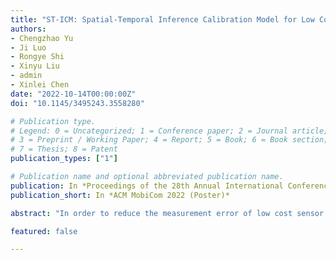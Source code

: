 ```yaml
---
title: "ST-ICM: Spatial-Temporal Inference Calibration Model for Low Cost Fine-grained Mobile Sensing"
authors:
- Chengzhao Yu
- Ji Luo
- Rongye Shi
- Xinyu Liu
- admin
- Xinlei Chen
date: "2022-10-14T00:00:00Z"
doi: "10.1145/3495243.3558280"

# Publication type.
# Legend: 0 = Uncategorized; 1 = Conference paper; 2 = Journal article;
# 3 = Preprint / Working Paper; 4 = Report; 5 = Book; 6 = Book section;
# 7 = Thesis; 8 = Patent
publication_types: ["1"]

# Publication name and optional abbreviated publication name.
publication: In *Proceedings of the 28th Annual International Conference On Mobile Computing And Networking*
publication_short: In *ACM MobiCom 2022 (Poster)*

abstract: "In order to reduce the measurement error of low cost sensor in the real-time mobile sensing network, rendezvous calibration mechanism is widely used. To tackle the sparsity of reference data and the lack of calibration opportunities, we propose ST-ICM: a Spatial-Temporal Inference Calibration Model based on Gaussian Process Regression, assisting the calibration task by creating more calibration grids in both spatial and temporal dimensions. By using the GPR, the inferred grids generated by ST-ICM are associated with various confidence levels. Based on this property, we propose to make use of a hyperparameter, i.e., variance threshold, to balance the tradeoff between the quantity and quality of the inferred grids. Specifically, only the grids with variances below the threshold will be employed. We conducted experiments using a real-world dataset collected in Nanjing, China, to evaluate the performance of the proposed ST-ICM. The experimenal results show that our model achieves 24% improvement on error calibration compared to the baseline."

featured: false

---
```

